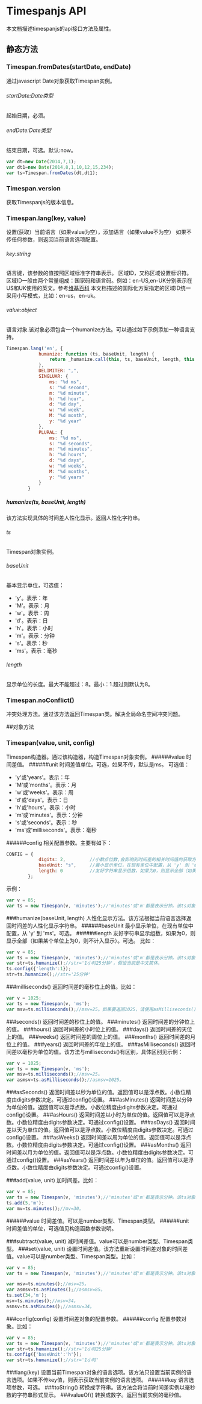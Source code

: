 # Timespanjs API

本文档描述timespanjs的api接口方法及属性。

## 静态方法
### Timespan.fromDates(startDate, endDate)
通过javascript Date对象获取Timespan实例。
###### startDate:Date类型
起始日期，必须。
###### endDate:Date类型
结束日期，可选。默认:now。

```js
var dt=new Date(2014,7,1);
var dt1=new Date(2014,8,1,10,12,15,234);
var ts=Timespan.fromDates(dt,dt1);
```

### Timespan.version
获取Timespanjs的版本信息。
### Timespan.lang(key, value)
设置(获取）当前语言（如果value为空），添加语言（如果value不为空）
如果不传任何参数，则返回当前语言选项配置。
###### key:string
语言键，该参数的值按照区域标准字符串表示。
区域ID，又称区域设置标识符。区域ID一般由两个常量组成：国家码和语言码。例如：en-US,en-UK分别表示在US和UK使用的英文。参考[维基百科](http://zh.wikipedia.org/wiki/%E5%8C%BA%E5%9F%9F%E8%AE%BE%E7%BD%AE)
本文档描述的国际化方案指定的区域ID统一采用小写模式，比如：en-us，en-uk。
###### value:object
语言对象.该对象必须包含一个humanize方法。可以通过如下示例添加一种语言支持。
```js
Timespan.lang('en', {
            humanize: function (ts, baseUnit, length) {
                return _humanize.call(this, ts, baseUnit, length, this.DELIMITER);
            },
            DELIMITER: ",",
            SINGLUAR: {
                ms: "%d ms",
                s: "%d second",
                m: "%d minute",
                h: "%d hour",
                d: "%d day",
                w: "%d week",
                M: "%d month",
                y: "%d year"
            },
            PLURAL: {
                ms: "%d ms",
                s: "%d seconds",
                m: "%d minutes",
                h: "%d hours",
                d: "%d days",
                w: "%d weeks",
                M: "%d months",
                y: "%d years"
            }
        }
```
##### humanize(ts, baseUnit, length)
该方法实现具体的时间差人性化显示。返回人性化字符串。
###### ts
Timespan对象实例。

###### baseUnit
基本显示单位，可选值：
+ 'y'。表示：年
+ 'M'。表示：月
+ 'w'。表示：周
+ 'd'。表示：日
+ 'h'。表示：小时
+ 'm'。表示：分钟
+ 's'。表示：秒
+ 'ms'。表示：毫秒

###### length
显示单位的长度。最大不能超过：8。最小：1.超过则默认为8。
### Timespan.noConflict()
冲突处理方法。通过该方法返回Timespan类。解决全局命名空间冲突问题。

##对象方法

### Timespan(value, unit, config)
Timespan构造器。通过该构造器，构造Timespan对象实例。
######value
时间差值。
######unit
时间差值单位。可选，如果不传，默认是ms。
可选值：
+ 'y'或'years'。表示：年
+ 'M'或'months'。表示：月
+ 'w'或'weeks'。表示：周
+ 'd'或'days'。表示：日
+ 'h'或'hours'。表示：小时
+ 'm'或'minutes'。表示：分钟
+ 's'或'seconds'。表示：秒
+ 'ms'或'milliseconds'。表示：毫秒

######config
相关配置参数。主要有如下：
```js
CONFIG = {
            digits: 2,         //小数点位数,会影响到时间差的相关时间值的获取方法的返回精度（asxxxx方法），以及humanize方法的返回精度。
            baseUnit: "s",     //最小显示单位，在现有单位中配置，从 'y' 到 'ms'。
            length: 0          //友好字符串显示组数，如果为0，则显示全部（如果某个单位上为0，则不计入显示）。
        };
```
示例：
```js
var v = 85;
var ts = new Timespan(v, 'minutes');//'minutes'或'm'都是表示分钟。该ts对象实例表示85分钟。

```
###humanize(baseUnit, length)
人性化显示方法。该方法根据当前语言选择返回时间差的人性化显示字符串。
######baseUnit
最小显示单位，在现有单位中配置，从 'y' 到 'ms'。可选。
######length
友好字符串显示组数，如果为0，则显示全部（如果某个单位上为0，则不计入显示）。可选。
比如：
```js
var v = 85;
var ts = new Timespan(v, 'minutes');//'minutes'或'm'都是表示分钟。该ts对象实例表示85分钟。
var str=ts.humanize();//str='1小时25分钟'，假设当前是中文简体。
ts.config({'length':1});
str=ts.humanize();//str='25分钟'
```
###milliseconds()
返回时间差的毫秒位上的值。比如：
```js
var v = 1025;
var ts = new Timespan(v, 'ms');
var msv=ts.milliseconds();//msv=25。如果要返回1025，请使用asMilliseconds()。
```
###seconds()
返回时间差的秒位上的值。
###minutes()
返回时间差的分钟位上的值。
###hours()
返回时间差的小时位上的值。
###days()
返回时间差的天位上的值。
###weeks()
返回时间差的周位上的值。
###months()
返回时间差的月位上的值。
###years()
返回时间差的年位上的值。
###asMilliseconds()
返回时间差以毫秒为单位的值。该方法与milliseconds()有区别，具体区别见示例：
```js
var v = 1025;
var ts = new Timespan(v, 'ms');
var msv=ts.milliseconds();//msv=25。
var asmsv=ts.asMilliseconds();//asmsv=1025。
```

###asSeconds()
返回时间差以秒为单位的值。返回值可以是浮点数。小数位精度由digits参数决定。可通过config()设置。
###asMinutes()
返回时间差以分钟为单位的值。返回值可以是浮点数。小数位精度由digits参数决定。可通过config()设置。
###asHours()
返回时间差以小时为单位的值。返回值可以是浮点数。小数位精度由digits参数决定。可通过config()设置。
###asDays()
返回时间差以天为单位的值。返回值可以是浮点数。小数位精度由digits参数决定。可通过config()设置。
###asWeeks()
返回时间差以周为单位的值。返回值可以是浮点数。小数位精度由digits参数决定。可通过config()设置。
###asMonths()
返回时间差以月为单位的值。返回值可以是浮点数。小数位精度由digits参数决定。可通过config()设置。
###asYears()
返回时间差以年为单位的值。返回值可以是浮点数。小数位精度由digits参数决定。可通过config()设置。


###add(value, unit)
加时间差。比如：
```js
var v = 85;
var ts = new Timespan(v, 'minutes');//'minutes'或'm'都是表示分钟。该ts对象实例表示85分钟。
ts.add(5,'m');
var mv=ts.minutes();//mv=30。

```
######value
时间差值。可以是number类型、Timespan类型。
######unit
时间差值的单位，可选值见构造函数参数说明。

###subtract(value, unit)
减时间差值。value可以是number类型、Timespan类型。
###set(value, unit)
设置时间差值。该方法重新设置时间差对象的时间差值。value可以是number类型、Timespan类型。比如：
```js
var v = 85;
var ts = new Timespan(v, 'minutes');//'minutes'或'm'都是表示分钟。该ts对象实例表示85分钟。

var msv=ts.minutes();//msv=25。
var asmsv=ts.asMinutes();//asmsv=85。
ts.set(34,'m');
msv=ts.minutes();//msv=34。
asmsv=ts.asMinutes();//asmsv=34。
```
###config(config)
设置时间差对象的配置参数。
######config
配置参数对象。比如：
```js
var v = 85;
var ts = new Timespan(v, 'minutes');//'minutes'或'm'都是表示分钟。该ts对象实例表示85分钟。
var str=ts.humanize();//str='1小时25分钟'
ts.config({'baseUnit':'h'});
var str=ts.humanize();//str='1小时'
```
###lang(key)
设置当前Timespan对象的语言选项。该方法只设置当前实例的语言选项。如果不传key值，则表示获取当前实例的语言选项。
######key
语言选项参数，可选。
###toString()
转换成字符串。该方法会将当前时间差实例以毫秒数的字符串形式显示。
###valueOf()
转换成数字。返回当前实例的毫秒值。
